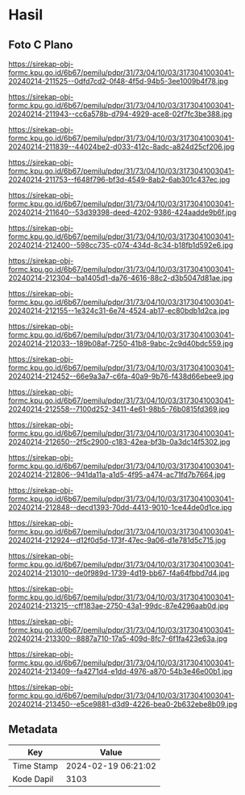 # Hasil

## Foto C Plano

https://sirekap-obj-formc.kpu.go.id/6b67/pemilu/pdpr/31/73/04/10/03/3173041003041-20240214-211525--0dfd7cd2-0f48-4f5d-94b5-3ee1009b4f78.jpg

https://sirekap-obj-formc.kpu.go.id/6b67/pemilu/pdpr/31/73/04/10/03/3173041003041-20240214-211943--cc6a578b-d794-4929-ace8-02f7fc3be388.jpg

https://sirekap-obj-formc.kpu.go.id/6b67/pemilu/pdpr/31/73/04/10/03/3173041003041-20240214-211839--44024be2-d033-412c-8adc-a824d25cf206.jpg

https://sirekap-obj-formc.kpu.go.id/6b67/pemilu/pdpr/31/73/04/10/03/3173041003041-20240214-211753--f648f796-bf3d-4549-8ab2-6ab301c437ec.jpg

https://sirekap-obj-formc.kpu.go.id/6b67/pemilu/pdpr/31/73/04/10/03/3173041003041-20240214-211640--53d39398-deed-4202-9386-424aadde9b6f.jpg

https://sirekap-obj-formc.kpu.go.id/6b67/pemilu/pdpr/31/73/04/10/03/3173041003041-20240214-212400--598cc735-c074-434d-8c34-b18fb1d592e6.jpg

https://sirekap-obj-formc.kpu.go.id/6b67/pemilu/pdpr/31/73/04/10/03/3173041003041-20240214-212304--ba1405d1-da76-4616-88c2-d3b5047d81ae.jpg

https://sirekap-obj-formc.kpu.go.id/6b67/pemilu/pdpr/31/73/04/10/03/3173041003041-20240214-212155--1e324c31-6e74-4524-ab17-ec80bdb1d2ca.jpg

https://sirekap-obj-formc.kpu.go.id/6b67/pemilu/pdpr/31/73/04/10/03/3173041003041-20240214-212033--189b08af-7250-41b8-9abc-2c9d40bdc559.jpg

https://sirekap-obj-formc.kpu.go.id/6b67/pemilu/pdpr/31/73/04/10/03/3173041003041-20240214-212452--66e9a3a7-c6fa-40a9-9b76-f438d66ebee9.jpg

https://sirekap-obj-formc.kpu.go.id/6b67/pemilu/pdpr/31/73/04/10/03/3173041003041-20240214-212558--7100d252-3411-4e61-98b5-76b0815fd369.jpg

https://sirekap-obj-formc.kpu.go.id/6b67/pemilu/pdpr/31/73/04/10/03/3173041003041-20240214-212650--2f5c2900-c183-42ea-bf3b-0a3dc14f5302.jpg

https://sirekap-obj-formc.kpu.go.id/6b67/pemilu/pdpr/31/73/04/10/03/3173041003041-20240214-212806--941da11a-a1d5-4f95-a474-ac71fd7b7664.jpg

https://sirekap-obj-formc.kpu.go.id/6b67/pemilu/pdpr/31/73/04/10/03/3173041003041-20240214-212848--decd1393-70dd-4413-9010-1ce44de0d1ce.jpg

https://sirekap-obj-formc.kpu.go.id/6b67/pemilu/pdpr/31/73/04/10/03/3173041003041-20240214-212924--d12f0d5d-173f-47ec-9a06-d1e781d5c715.jpg

https://sirekap-obj-formc.kpu.go.id/6b67/pemilu/pdpr/31/73/04/10/03/3173041003041-20240214-213010--de0f989d-1739-4d19-bb67-f4a64fbbd7d4.jpg

https://sirekap-obj-formc.kpu.go.id/6b67/pemilu/pdpr/31/73/04/10/03/3173041003041-20240214-213215--cff183ae-2750-43a1-99dc-87e4296aab0d.jpg

https://sirekap-obj-formc.kpu.go.id/6b67/pemilu/pdpr/31/73/04/10/03/3173041003041-20240214-213300--8887a710-17a5-409d-8fc7-6f1fa423e63a.jpg

https://sirekap-obj-formc.kpu.go.id/6b67/pemilu/pdpr/31/73/04/10/03/3173041003041-20240214-213409--fa4271d4-e1dd-4976-a870-54b3e46e00b1.jpg

https://sirekap-obj-formc.kpu.go.id/6b67/pemilu/pdpr/31/73/04/10/03/3173041003041-20240214-213450--e5ce9881-d3d9-4226-bea0-2b632ebe8b09.jpg


## Metadata

| Key        | Value               |
| ---------- | ------------------- |
| Time Stamp | 2024-02-19 06:21:02 |
| Kode Dapil | 3103                |



